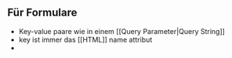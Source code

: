 ## Für Formulare
- Key-value paare wie in einem [[Query Parameter|Query String]]
- key ist immer das [[HTML]] name attribut
- 